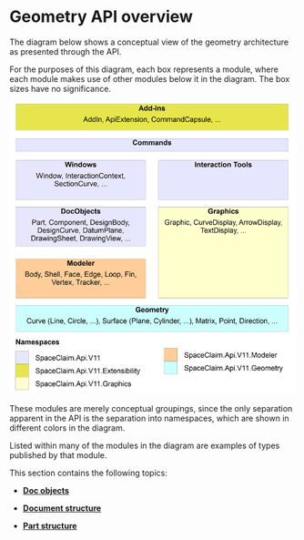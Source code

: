# Geometry API overview

The diagram below shows a conceptual view of the geometry architecture as presented through the API.

For the purposes of this diagram, each box represents a module, where each module makes use of other modules below it in the diagram. The box sizes have no significance.

![](../../../../images/api_geo_architecture.png)

These modules are merely conceptual groupings, since the only separation apparent in the API is the separation into namespaces, which are shown in different colors in the diagram.

Listed within many of the modules in the diagram are examples of types published by that module.

This section contains the following topics:

-   **[Doc objects](../../../../UDA/add_api/geometry_overview/topics/geo_doc_objects.md)**  

-   **[Document structure](../../../../UDA/add_api/geometry_overview/topics/geo_doc_structure.md)**  

-   **[Part structure](../../../../UDA/add_api/geometry_overview/topics/geo_part_structure.md)**  


